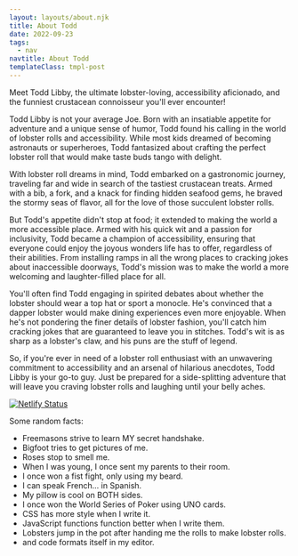 ```yaml
---
layout: layouts/about.njk
title: About Todd
date: 2022-09-23
tags:
  - nav
navtitle: About Todd
templateClass: tmpl-post
---
```


Meet Todd Libby, the ultimate lobster-loving, accessibility aficionado, and the funniest crustacean connoisseur you'll ever encounter!

Todd Libby is not your average Joe. Born with an insatiable appetite for adventure and a unique sense of humor, Todd found his calling in the world of lobster rolls and accessibility. While most kids dreamed of becoming astronauts or superheroes, Todd fantasized about crafting the perfect lobster roll that would make taste buds tango with delight.

With lobster roll dreams in mind, Todd embarked on a gastronomic journey, traveling far and wide in search of the tastiest crustacean treats. Armed with a bib, a fork, and a knack for finding hidden seafood gems, he braved the stormy seas of flavor, all for the love of those succulent lobster rolls.

But Todd's appetite didn't stop at food; it extended to making the world a more accessible place. Armed with his quick wit and a passion for inclusivity, Todd became a champion of accessibility, ensuring that everyone could enjoy the joyous wonders life has to offer, regardless of their abilities. From installing ramps in all the wrong places to cracking jokes about inaccessible doorways, Todd's mission was to make the world a more welcoming and laughter-filled place for all.

You'll often find Todd engaging in spirited debates about whether the lobster should wear a top hat or sport a monocle. He's convinced that a dapper lobster would make dining experiences even more enjoyable. When he's not pondering the finer details of lobster fashion, you'll catch him cracking jokes that are guaranteed to leave you in stitches. Todd's wit is as sharp as a lobster's claw, and his puns are the stuff of legend.

So, if you're ever in need of a lobster roll enthusiast with an unwavering commitment to accessibility and an arsenal of hilarious anecdotes, Todd Libby is your go-to guy. Just be prepared for a side-splitting adventure that will leave you craving lobster rolls and laughing until your belly aches.

[![Netlify Status](https://api.netlify.com/api/v1/badges/e07eb8d2-593a-4c5c-b6a4-b15312d26372/deploy-status)](https://app.netlify.com/sites/toddl/deploys)

Some random facts:

- Freemasons strive to learn MY secret handshake.
- Bigfoot tries to get pictures of me.
- Roses stop to smell me.
- When I was young, I once sent my parents to their room.
- I once won a fist fight, only using my beard.
- I can speak French... in Spanish.
- My pillow is cool on BOTH sides.
- I once won the World Series of Poker using UNO cards.
- CSS has more style when I write it.
- JavaScript functions function better when I write them.
- Lobsters jump in the pot after handing me the rolls to make lobster rolls.
- and code formats itself in my editor.
